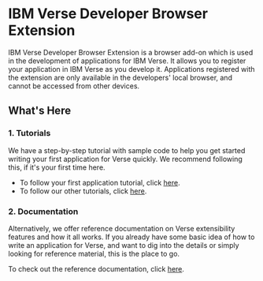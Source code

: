 # IBM Verse Developer Browser Extension

IBM Verse Developer Browser Extension is a browser add-on which is used in the development of applications for IBM Verse. It allows you to register your application in IBM Verse as you develop it. Applications registered with the extension are only available in the developers' local browser, and cannot be accessed from other devices.

## What's Here
### 1. Tutorials
We have a step-by-step tutorial with sample code to help you get started writing your first application for Verse quickly. We recommend following this, if it's your first time here.

* To follow your first application tutorial, click [here][1].
* To follow our other tutorials, click [here][2].

### 2. Documentation
Alternatively, we offer reference documentation on Verse extensibility features and how it all works. If you already have some basic idea of how to write an application for Verse, and want to dig into the details or simply looking for reference material, this is the place to go.

To check out the reference documentation, click [here][1].


[1]: https://ibmverse.github.io/verse-developer/developers/
[2]: https://ibmverse.github.io/verse-developer/tutorials/


